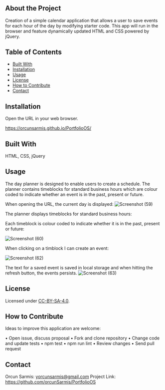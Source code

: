 # <DayPlanner-OrcunSarmis>

## About the Project

Creation of a simple calendar application that allows a user to save events for each hour of the day by modifying starter code. This app will run in the browser and feature dynamically updated HTML and CSS powered by jQuery.

## Table of Contents 

- [Built With](#BuiltWith)
- [Installation](#Installation)
- [Usage](#usage)
- [License](#license)
- [How to Contribute](#HowtoContribute)
- [Contact](#Contact)

## Installation

Open the URL in your web browser.

https://orcunsarmis.github.io/PortfolioOS/

## Built With

HTML, CSS, jQuery

## Usage

The day planner is designed to enable users to create a schedule. The planner contains timeblocks for standard business hours which are colour coded to indicate whether an event is in the past, present or future. 

When opening the URL, the current day is displayed:
![Screenshot (59)](https://user-images.githubusercontent.com/79064464/162616210-f05e31a4-5160-4b7a-ab4d-70286d371dac.png)

The planner displays timeblocks for standard business hours:
  
Each timeblock is colour coded to indicate whether it is in the past, present or future:

![Screenshot (60)](https://user-images.githubusercontent.com/79064464/162616229-96ea7a82-bd4d-4ea8-8eca-ae7d224b0252.png)


When clicking on a timblock I can create an event:

![Screenshot (62)](https://user-images.githubusercontent.com/79064464/162616299-18caf6b1-b191-47db-a969-d6317e11dfb8.png)


The text for a saved event is saved in local storage and when hitting the refresh button, the events persists. 
  ![Screenshot (63)](https://user-images.githubusercontent.com/79064464/162616357-c4a3d04a-d42e-400a-964a-a50710643336.png)


## License

Licensed under [CC-BY-SA-4.0]( https://choosealicense.com/licenses/cc-by-sa-4.0/).

## How to Contribute

Ideas to improve this application are welcome: 

•	Open issue, discuss proposal
•	Fork and clone repository
•	Change code and update tests
•	npm test
•	npm run lint
•	Review changes
•	Send pull request

## Contact

Orcun Sarmis: yorcunsarmis@gmail.com
Project Link: https://github.com/orcunSarmis/PortfolioOS
